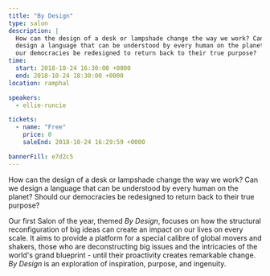 ```yaml
---
title: "By Design"
type: salon
description: |
  How can the design of a desk or lampshade change the way we work? Can we
  design a language that can be understood by every human on the planet? Should
  our democracies be redesigned to return back to their true purpose?
time:
  start: 2018-10-24 16:30:00 +0000
  end: 2018-10-24 18:30:00 +0000
location: ramphal

speakers:
  - ellie-runcie

tickets:
  - name: "Free"
    price: 0
    saleEnd: 2018-10-24 16:29:59 +0000

bannerFill: e7d2c5
---
```


How can the design of a desk or lampshade change the way we work? Can we design
a language that can be understood by every human on the planet? Should our
democracies be redesigned to return back to their true purpose?

Our first Salon of the year, themed *By Design*, focuses on how the structural
reconfiguration of big ideas can create an impact on our lives on every scale.
It aims to provide a platform for a special calibre of global movers and
shakers, those who are deconstructing big issues and the intricacies of the
world's grand blueprint - until their proactivity creates remarkable change.
*By Design* is an exploration of inspiration, purpose, and ingenuity.
